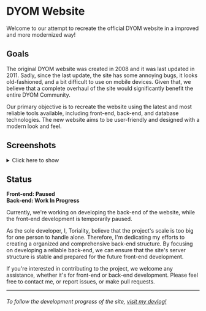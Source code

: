 # DYOM Website

Welcome to our attempt to recreate the official DYOM website in a improved and more modernized way!

## Goals

The original DYOM website was created in 2008 and it was last updated in 2011. Sadly, since the last update, the site has some annoying bugs, it looks old-fashioned, and a bit difficult to use on mobile devices. Given that, we believe that a complete overhaul of the site would significantly benefit the entire DYOM Community.

Our primary objective is to recreate the website using the latest and most reliable tools available, including front-end, back-end, and database technologies. The new website aims to be user-friendly and designed with a modern look and feel.

## Screenshots

<details>
<summary>Click here to show</summary>
    
![image1](https://user-images.githubusercontent.com/38092988/215366447-b8047cba-b15e-4a75-ae6f-e20a2975db88.gif)
![image2](https://user-images.githubusercontent.com/38092988/218580120-e6d05271-a266-4656-9e4b-ddf31e612804.gif)
![image3](https://user-images.githubusercontent.com/38092988/218580146-1e229299-67cb-41d0-afea-43a4bee8cec5.gif)
![image4](https://user-images.githubusercontent.com/38092988/218580156-9ec47fc8-1db8-4798-91de-bce18fb810e2.png)
![image5](https://user-images.githubusercontent.com/38092988/216808909-fe07ba48-9424-41c1-b706-9cf1306eb71b.gif)
![image6](https://user-images.githubusercontent.com/38092988/231892165-b2f906f5-f5a2-4326-9021-b25a9404b139.png)

</details>

## Status

**Front-end: Paused**<br>
**Back-end: Work In Progress**

Currently, we're working on developing the back-end of the website, while the front-end development is temporarily paused.

As the sole developer, I, Toriality, believe that the project's scale is too big for one person to handle alone. Therefore, I'm dedicating my efforts to creating a organized and comprehensive back-end structure. By focusing on developing a reliable back-end, we can ensure that the site's server structure is stable and prepared for the future front-end development.

If you're interested in contributing to the project, we welcome any assistance, whether it's for front-end or back-end development. Please feel free to contact me, or report issues, or make pull requests.

---

###### To follow the development progress of the site, [visit my devlog!](https://github.com/Toriality/my-devlog)
